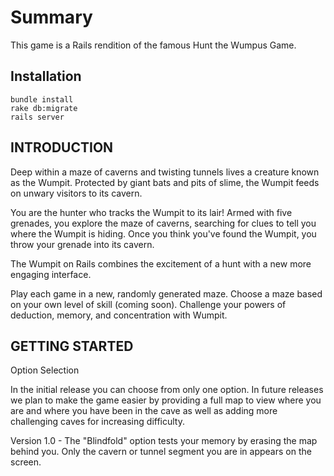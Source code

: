 # Summary

This game is a Rails rendition of the famous Hunt the Wumpus Game.

## Installation

```
bundle install
rake db:migrate
rails server
```

## INTRODUCTION

Deep within a maze of caverns and twisting tunnels lives a creature known as the Wumpit. Protected by giant bats and pits of slime, the Wumpit feeds on unwary visitors to its cavern.

You are the hunter who tracks the Wumpit to its lair! Armed with five grenades, you explore the maze of caverns, searching for clues to tell you where the Wumpit is hiding. Once you think you've found the Wumpit, you throw your grenade into its cavern.

The Wumpit on Rails combines the excitement of a hunt with a new more engaging interface.

Play each game in a new, randomly generated maze. Choose a maze based on your own level of skill (coming soon). Challenge your powers of deduction, memory, and concentration with Wumpit.

## GETTING STARTED

Option Selection

In the initial release you can choose from only one option. In future releases we plan to make the game easier by providing a full map to view where you are and where you have been in the cave as well as adding more challenging caves for increasing difficulty.

Version 1.0 - The "Blindfold" option tests your memory by erasing the map behind you. Only the cavern or tunnel segment you are in appears on the screen.
